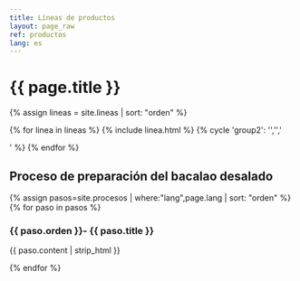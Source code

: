 ```yaml
---
title: Líneas de productos
layout: page_raw
ref: productos
lang: es
---
```


<div class="col_full clearfix">
  <div class="fancy-title title-dotted-border">
    <h1><span>{{ page.title }}</span></h1>
  </div>
</div>

{% assign lineas = site.lineas | sort: "orden" %}

{% for linea in lineas %}
  {% include linea.html %}
  {% cycle 'group2': '','','<div class="clearfix"></div>' %}
{% endfor %}


<div class="col_full clearfix topmargin">
  <div class="fancy-title title-dotted-border nobottommargin">
    <h2><span>Proceso de preparación del bacalao desalado</span></h2>
  </div>
</div>

{% assign pasos=site.procesos | where:"lang",page.lang | sort: "orden" %}
{% for paso in pasos %}
<div class="col_full clearfix">
  <div class="fancy-title title-border">
    <h3>{{ paso.orden }}- {{ paso.title }}</h3>
  </div>
  <p><img src="{{ paso.imagen | prepend: "/images/ederpesca/procesos/"}}" alt="{{ paso.title }}" class="{% cycle "group3": "alignleft","alignright" %} notopmargin" data-animate="{% cycle "group4": "rotateInDownRight","rotateInDownLeft" %}" style="display:none">{{ paso.content | strip_html }}</p>
</div>
{% endfor %}
